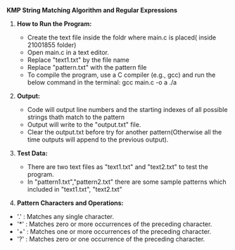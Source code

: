 **KMP String Matching Algorithm and Regular Expressions**

1. **How to Run the Program:**
    - Create the text file inside the foldr where main.c is placed( inside 21001855 folder) 
    - Open main.c in a text editor.
    - Replace "text1.txt" by the file name
    - Replace "pattern.txt" with the pattern file
    - To compile the program, use a C compiler (e.g., gcc) and run the below command in the terminal:
            gcc main.c -o a
            ./a
    
2. **Output:**
    - Code will output line numbers and the starting indexes of all possible strings thath match to the pattern
    - Output will write to the "output.txt" file.
    - Clear the output.txt before try for another pattern(Otherwise all the time outputs will append to the previous output).

3. **Test Data:**
    - There are two text files as "text1.txt" and "text2.txt" to test the program. 
    - In "pattern1.txt","pattern2.txt" there are some sample patterns which included in "text1.txt", "text2.txt"

4. **Pattern Characters and Operations:**
- '.' : Matches any single character.
- '*' : Matches zero or more occurrences of the preceding character.
- '+' : Matches one or more occurrences of the preceding character.
- '?' : Matches zero or one occurrence of the preceding character.

